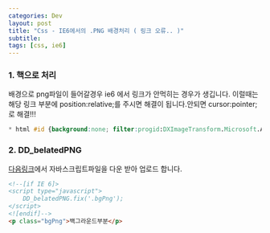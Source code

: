 ```yaml
---
categories: Dev
layout: post
title: "Css - IE6에서의 .PNG 배경처리 ( 링크 오류.. )"
subtitle: 
tags: [css, ie6]
---
```

### 1. 핵으로 처리
배경으로 png파일이 들어갈경우 ie6 에서 링크가 안먹히는 경우가 생깁니다. 이럴때는 해당 링크 부분에 position:relative;를 주시면 해결이 됩니다.안되면 cursor:pointer; 로 해결!!!
<!--more-->

```css
* html #id {background:none; filter:progid:DXImageTransform.Microsoft.AlphaImageLoader(src='img.png',sizingMethod='crop'); }
```

### 2. DD_belatedPNG
<a href="http://www.dillerdesign.com/experiment/DD_belatedPNG/" target="_blank" title="새창" class="link">다음링크</a>에서 자바스크립트파일을 다운 받아 업로드 합니다.

```html
<!--[if IE 6]> 
<script type="javascript">
	DD_belatedPNG.fix('.bgPng');
</script>
<![endif]--> 
<p class="bgPng">백그라운드부분</p>
```